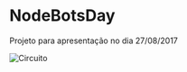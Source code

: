 # NodeBotsDay
Projeto para apresentação no dia 27/08/2017

![Circuito](https://github.com/RodolfoSilva/NodeBotsDay/raw/master/board.png)
